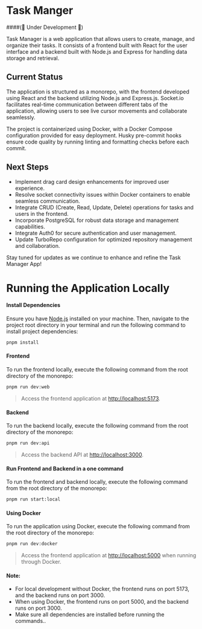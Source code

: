# Task Manger 
####(🚧 Under Development 🚧)

Task Manager is a web application that allows users to create, manage, and organize their tasks. It consists of a frontend built with React for the user interface and a backend built with Node.js and Express for handling data storage and retrieval.



## Current Status

The application is structured as a monorepo, with the frontend developed using React and the backend utilizing Node.js and Express.js. Socket.io facilitates real-time communication between different tabs of the application, allowing users to see live cursor movements and collaborate seamlessly.

The project is containerized using Docker, with a Docker Compose configuration provided for easy deployment. Husky pre-commit hooks ensure code quality by running linting and formatting checks before each commit.

## Next Steps

-   Implement drag card design enhancements for improved user experience.
-   Resolve socket connectivity issues within Docker containers to enable seamless communication.
-   Integrate CRUD (Create, Read, Update, Delete) operations for tasks and users in the frontend.
-   Incorporate PostgreSQL for robust data storage and management capabilities.
-   Integrate Auth0 for secure authentication and user management.
-   Update TurboRepo configuration for optimized repository management and collaboration.

Stay tuned for updates as we continue to enhance and refine the Task Manager App!



# Running the Application Locally

#### Install Dependencies

 Ensure you have [Node.js](https://nodejs.org/) installed on your machine. Then, navigate to the project root directory in your terminal and run the following command to install project dependencies:
```bash
pnpm install
```

#### Frontend

To run the frontend locally, execute the following command from the root directory of the monorepo:

```bash
pnpm run dev:web
```

>Access the frontend application at [http://localhost:5173](http://localhost:5173).

#### Backend

To run the backend locally, execute the following command from the root directory of the monorepo:

```bash
pnpm run dev:api
```

>Access the backend API at [http://localhost:3000](http://localhost:3000).

#### Run Frontend and Backend in a one command 

To run the frontend and backend locally, execute the following command from the root directory of the monorepo:

```bash
pnpm run start:local
```

#### Using Docker

To run the application using Docker, execute the following command from the root directory of the monorepo:

```bash
pnpm run dev:docker
```

>Access the frontend application at [http://localhost:5000](http://localhost:5000) when running through Docker.

#### Note:

- For local development without Docker, the frontend runs on port 5173, and the backend runs on port 3000.
- When using Docker, the frontend runs on port 5000, and the backend runs on port 3000.
- Make sure all dependencies are installed before running the commands..
